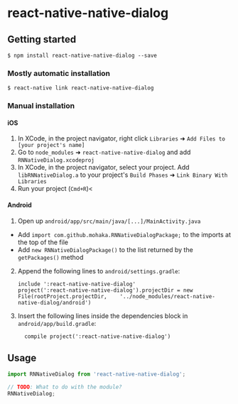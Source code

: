 
# react-native-native-dialog

## Getting started

`$ npm install react-native-native-dialog --save`

### Mostly automatic installation

`$ react-native link react-native-native-dialog`

### Manual installation


#### iOS

1. In XCode, in the project navigator, right click `Libraries` ➜ `Add Files to [your project's name]`
2. Go to `node_modules` ➜ `react-native-native-dialog` and add `RNNativeDialog.xcodeproj`
3. In XCode, in the project navigator, select your project. Add `libRNNativeDialog.a` to your project's `Build Phases` ➜ `Link Binary With Libraries`
4. Run your project (`Cmd+R`)<

#### Android

1. Open up `android/app/src/main/java/[...]/MainActivity.java`
  - Add `import com.github.mohaka.RNNativeDialogPackage;` to the imports at the top of the file
  - Add `new RNNativeDialogPackage()` to the list returned by the `getPackages()` method
2. Append the following lines to `android/settings.gradle`:
  	```
  	include ':react-native-native-dialog'
  	project(':react-native-native-dialog').projectDir = new File(rootProject.projectDir, 	'../node_modules/react-native-native-dialog/android')
  	```
3. Insert the following lines inside the dependencies block in `android/app/build.gradle`:
  	```
      compile project(':react-native-native-dialog')
  	```


## Usage
```javascript
import RNNativeDialog from 'react-native-native-dialog';

// TODO: What to do with the module?
RNNativeDialog;
```
  